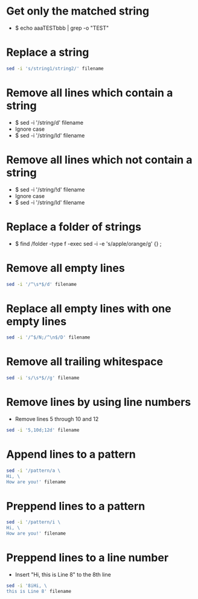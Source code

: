 Get only the matched string
=====
* $ echo aaaTESTbbb | grep -o "TEST"

Replace a string
=====
```sh
sed -i 's/string1/string2/' filename
```

Remove all lines which contain a string
=====
* $ sed -i '/string/d' filename
* Ignore case
* $ sed -i '/string/Id' filename

Remove all lines which not contain a string
=====
* $ sed -i '/string/!d' filename
* Ignore case
* $ sed -i '/string/Id' filename

Replace a folder of strings
=====
* $ find /folder -type f -exec sed -i -e 's/apple/orange/g' {} \;

Remove all empty lines
=====
```sh
sed -i '/^\s*$/d' filename
```

Replace all empty lines with one empty lines
=====
```sh
sed -i '/^$/N;/^\n$/D' filename
```

Remove all trailing whitespace
=====
```sh
sed -i 's/\s*$//g' filename
```

Remove lines by using line numbers
=====
* Remove lines 5 through 10 and 12
```sh
sed -i '5,10d;12d' filename
```

Append lines to a pattern
=====
```sh
sed -i '/pattern/a \
Hi, \
How are you!' filename
```

Preppend lines to a pattern
=====
```sh
sed -i '/pattern/i \
Hi, \
How are you!' filename
```

Preppend lines to a line number
=====
* Insert "Hi, this is Line 8" to the 8th line
```sh
sed -i '8iHi, \
this is Line 8' filename
```

